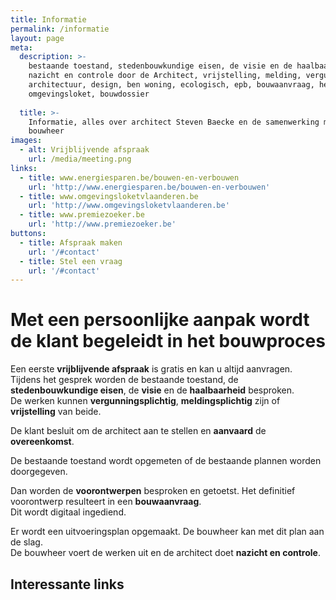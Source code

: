 ```yaml
---
title: Informatie
permalink: /informatie
layout: page
meta:
  description: >-
    bestaande toestand, stedenbouwkundige eisen, de visie en de haalbaarheid,
    nazicht en controle door de Architect, vrijstelling, melding, vergunning,
    architectuur, design, ben woning, ecologisch, epb, bouwaanvraag, hemelwater,
    omgevingsloket, bouwdossier
     
  title: >-
    Informatie, alles over architect Steven Baecke en de samenwerking met de
    bouwheer
images:
  - alt: Vrijblijvende afspraak
    url: /media/meeting.png
links:
  - title: www.energiesparen.be/bouwen-en-verbouwen
    url: 'http://www.energiesparen.be/bouwen-en-verbouwen'
  - title: www.omgevingsloketvlaanderen.be
    url: 'http://www.omgevingsloketvlaanderen.be'
  - title: www.premiezoeker.be
    url: 'http://www.premiezoeker.be'
buttons:
  - title: Afspraak maken
    url: '/#contact'
  - title: Stel een vraag
    url: '/#contact'
---
```

# Met een persoonlijke aanpak wordt de klant begeleidt in het bouwproces

Een eerste **vrijblijvende afspraak** is gratis en kan u altijd aanvragen. \
Tijdens het gesprek worden de bestaande toestand, de **stedenbouwkundige eisen**,
de **visie** en de **haalbaarheid** besproken.\
De werken kunnen **vergunningsplichtig**, **meldingsplichtig** zijn of **vrijstelling** van beide.

De klant besluit om de architect aan te stellen en **aanvaard** de **overeenkomst**.

De bestaande toestand wordt opgemeten of de bestaande plannen worden doorgegeven. 

Dan worden de **voorontwerpen** besproken en getoetst.
Het definitief voorontwerp resulteert in een **bouwaanvraag**. \
Dit wordt digitaal ingediend.

Er wordt een uitvoeringsplan opgemaakt. De bouwheer kan met dit plan aan de slag.\
De bouwheer voert de werken uit en de architect doet **nazicht en controle**.

## Interessante links
